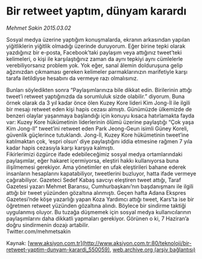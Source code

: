 # Bir retweet yaptım, dünyam karardı

*Mehmet Sakin 2015.03.02*

<div class="pNewsDetailMainContent" itemprop="articleBody">
 <p>
  Sosyal medya üzerine yaptığım konuşmalarda, ekranın arkasından yapılan yiğitliklerin yiğitlik olmadığı üzerinde duruyorum. Eğer birine tepki olarak yazdığınız bir e-posta, Facebook’taki paylaşım veya attığınız tweet’teki kelimeleri, o kişi ile karşılaştığınız zaman da aynı tepkiyi aynı cümlelerle verebiliyorsanız problem yok. Yok eğer, sanal âlemin dolduruşuna gelip ağzınızdan çıkmaması gereken kelimeler parmaklarınızın marifetiyle karşı tarafa iletildiyse hesabını da vermeye razı olmalısınız.
 </p>
 <p>
  Bunları söyledikten sonra “Paylaşımlarınıza bile dikkat edin. Birilerinin attığı tweet’i retweet yaptığınızda da sorumluluk sizde olabilir.” diyorum. Buna örnek olarak da 3 yıl kadar önce ölen Kuzey Kore lideri Kim Jong-İl ile ilgili bir mesajı retweet eden kişi hapis cezası almıştı. Günümüzde ülkemizde de benzeri olaylar yaşanmaya başlandığı için konuyu kısaca hatırlamakta fayda var: Kuzey Kore hükümetinin liderlerinin ölümü üzerine paylaştığı “Çok yaşa Kim Jong-Il” tweet’ini retweet eden Park Jeong-Geun isimli Güney Koreli, güvenlik güçlerince tutuklandı. Jong-İl, Kuzey Kore hükümetinin tweet’ine katılmaktan çok, ‘espri olsun’ diye paylaştığını iddia etmesine rağmen 7 yıla kadar hapis cezasıyla karşı karşıya kalmıştı.
  <br/>
  Fikirlerimizi özgürce ifade edebileceğimiz sosyal medya ortamlarındaki paylaşımlar, eğer hakaret içermiyorsa, eleştiri hakkı kullanıyorsa buna ilişilmemesi gerekiyor. Ama yönetimler en ufak eleştirileri bahane ederek insanların hesaplarını kapatabiliyor, tweetlerini buzluyor, hatta ifade vermeye çağırabiliyor. Gazeteci Sedef Kabaş savcıyı eleştiren tweet attığı, Taraf Gazetesi yazarı Mehmet Baransu, Cumhurbaşkanı’nın başdanışmanı ile ilgili attığı bir tweet yüzünden gözaltına alınmıştı. Geçen hafta Adana Ekspres Gazetesi’nde köşe yazarlığı yapan Koza Yardımcı attığı tweet, Kars’ta ise bir öğretmen retweet yüzünden gözaltına alındı. Böylece bir sindirme taktiği uygulanmış oluyor. Bu tuzağa düşmemek için sosyal medya kullanıcılarının paylaşımlarını daha dikkatli yapmaları gerekiyor. Görünen o ki, 7 Haziran’a doğru sindirmenin dozajı artabilir.
  <br/>
  Twitter.com/mehmetsakin
 </p>
</div>


Kaynak: [www.aksiyon.com.tr](http://www.aksiyon.com.tr:80/teknoloji/bir-retweet-yaptim-dunyam-karardi_550059), [web.archive.org (arşiv bağlantısı)](http://web.archive.org/web/20150311104738/http://www.aksiyon.com.tr:80/teknoloji/bir-retweet-yaptim-dunyam-karardi_550059)
